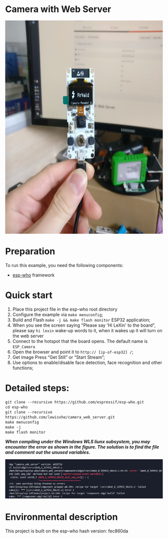 # Camera with Web Server


<img src="./png/image.jpg" width = "650" height = "680" alt="xx" align=center />

# Preparation
To run this example, you need the following components:
- [esp-who](https://github.com/espressif/esp-who) framework

# Quick start

1. Place this project file in the esp-who root directory
2. Configure the example via `make menuconfig`;
3. Build and Flash  `make -j && make flash monitor` ESP32 application;
4. When you see the screen saying "Please say 'Hi LeXin' to the board", please say `hi lexin` wake-up words to it, when it wakes up it will turn on the web server
5. Connect to the hotspot that the board opens. The default name is `ESP_Camera`
6. Open the browser and point it to `http:// [ip-of-esp32] /`;
7. Get image Press “Get Still” or “Start Stream”;
8. Use options to enable/disable face detection, face recognition and other functions;

# Detailed steps:
```
git clone --recursive https://github.com/espressif/esp-who.git 
cd esp-who
git clone --recursive https://github.com/lewisxhe/camera_web_server.git
make menuconfig
make -j
make flash monitor
```

***When compiling under the Windows WLS liunx subsystem, you may encounter the error as shown in the figure. The solution is to find the file and comment out the unused variables.***

![error](./png/error.png)

# Environmental description
This project is built on the esp-who hash version: fec860da


